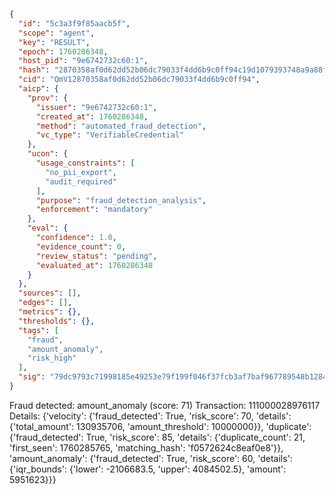 ```json
{
  "id": "5c3a3f9f85aacb5f",
  "scope": "agent",
  "key": "RESULT",
  "epoch": 1760286348,
  "host_pid": "9e6742732c60:1",
  "hash": "2870358af0d62dd52b06dc79033f4dd6b9c0ff94c19d1079393748a9a88f9dde",
  "cid": "QmV12870358af0d62dd52b06dc79033f4dd6b9c0ff94",
  "aicp": {
    "prov": {
      "issuer": "9e6742732c60:1",
      "created_at": 1760286348,
      "method": "automated_fraud_detection",
      "vc_type": "VerifiableCredential"
    },
    "ucon": {
      "usage_constraints": [
        "no_pii_export",
        "audit_required"
      ],
      "purpose": "fraud_detection_analysis",
      "enforcement": "mandatory"
    },
    "eval": {
      "confidence": 1.0,
      "evidence_count": 0,
      "review_status": "pending",
      "evaluated_at": 1760286348
    }
  },
  "sources": [],
  "edges": [],
  "metrics": {},
  "thresholds": {},
  "tags": [
    "fraud",
    "amount_anomaly",
    "risk_high"
  ],
  "sig": "79dc9793c71998185e49253e79f199f046f37fcb3af7baf967789548b1284dd8"
}
```

Fraud detected: amount_anomaly (score: 71)
Transaction: 111000028976117
Details: {'velocity': {'fraud_detected': True, 'risk_score': 70, 'details': {'total_amount': 130935706, 'amount_threshold': 10000000}}, 'duplicate': {'fraud_detected': True, 'risk_score': 85, 'details': {'duplicate_count': 21, 'first_seen': 1760285765, 'matching_hash': 'f0572624c8eaf0e8'}}, 'amount_anomaly': {'fraud_detected': True, 'risk_score': 60, 'details': {'iqr_bounds': {'lower': -2106683.5, 'upper': 4084502.5}, 'amount': 5951623}}}